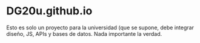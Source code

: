 # DG20u.github.io

Esto es solo un proyecto para la universidad (que se supone, debe integrar diseño, JS, APIs y bases de datos. Nada importante la verdad.
